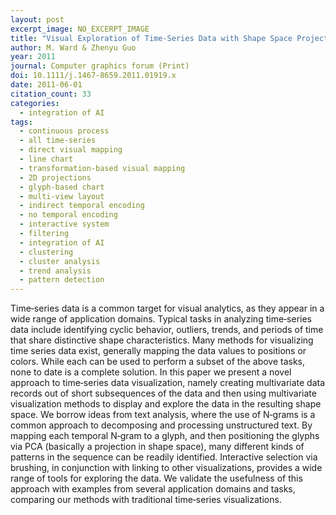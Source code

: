 ```yaml
---
layout: post
excerpt_image: NO_EXCERPT_IMAGE
title: "Visual Exploration of Time‐Series Data with Shape Space Projections"
author: M. Ward & Zhenyu Guo
year: 2011
journal: Computer graphics forum (Print)
doi: 10.1111/j.1467-8659.2011.01919.x
date: 2011-06-01
citation_count: 33
categories:
  - integration of AI
tags:
  - continuous process
  - all time-series
  - direct visual mapping
  - line chart
  - transformation-based visual mapping
  - 2D projections
  - glyph-based chart
  - multi-view layout
  - indirect temporal encoding
  - no temporal encoding
  - interactive system
  - filtering
  - integration of AI
  - clustering
  - cluster analysis
  - trend analysis
  - pattern detection
---
```

Time‐series data is a common target for visual analytics, as they appear in a wide range of application domains. Typical tasks in analyzing time‐series data include identifying cyclic behavior, outliers, trends, and periods of time that share distinctive shape characteristics. Many methods for visualizing time series data exist, generally mapping the data values to positions or colors. While each can be used to perform a subset of the above tasks, none to date is a complete solution. In this paper we present a novel approach to time‐series data visualization, namely creating multivariate data records out of short subsequences of the data and then using multivariate visualization methods to display and explore the data in the resulting shape space. We borrow ideas from text analysis, where the use of N‐grams is a common approach to decomposing and processing unstructured text. By mapping each temporal N‐gram to a glyph, and then positioning the glyphs via PCA (basically a projection in shape space), many different kinds of patterns in the sequence can be readily identified. Interactive selection via brushing, in conjunction with linking to other visualizations, provides a wide range of tools for exploring the data. We validate the usefulness of this approach with examples from several application domains and tasks, comparing our methods with traditional time‐series visualizations.
